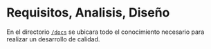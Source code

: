 # Requisitos, Analisis, Diseño

En el directorio [`/docs`](/Docs) se ubicara todo el conocimiento necesario para realizar un desarrollo de calidad.